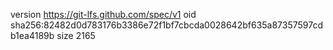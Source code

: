 version https://git-lfs.github.com/spec/v1
oid sha256:82482d0d783176b3386e72f1bf7cbcda0028642bf635a87357597cdb1ea4189b
size 2165

